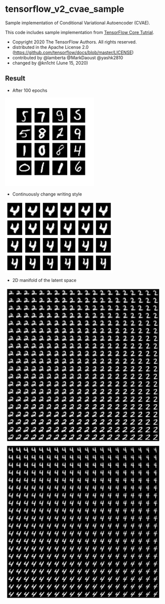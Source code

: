 # tensorflow_v2_cvae_sample

Sample implementation of Conditional Variational Autoencoder (CVAE).

This code includes sample implementation from [TensorFlow Core Tutrial](https://github.com/tensorflow/docs/blob/master/site/en/tutorials/generative/cvae.ipynb).

- Copyright 2020 The TensorFlow Authors. All rights reserved.
- distributed in the Apache License 2.0 (https://github.com/tensorflow/docs/blob/master/LICENSE)
- contributed by @lamberta @MarkDaoust @yashk2810
- changed by @kn1cht (June 15, 2020)

## Result
- After 100 epochs

![](images/image_at_epoch_0100.png)

- Continuously change writing style

![](images/result-writing-style.png)

- 2D manifold of the latent space

![](images/result-2d-manifold-2.png)![](images/result-2d-manifold-4.png)
